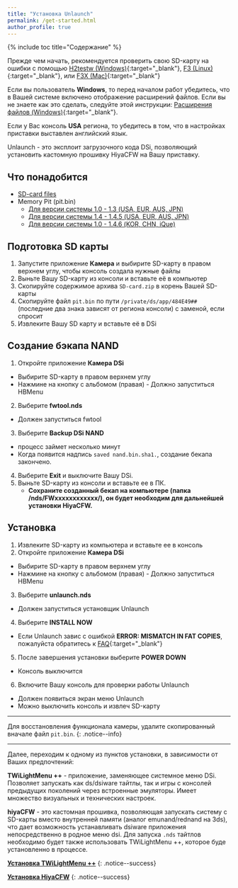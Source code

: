```yaml
---
title: "Установка Unlaunch"
permalink: /get-started.html
author_profile: true
---
```


{% include toc title="Содержание" %}

Прежде чем начать, рекомендуется проверить свою SD-карту на ошибки с помощью 
[H2testw (Windows)](https://3ds.customfw.xyz/h2testw-windows){:target="_blank"}, [F3 (Linux)](https://3ds.customfw.xyz/f3-linux){:target="_blank"}, или [F3X (Mac)](https://3ds.customfw.xyz/f3x-mac){:target="_blank"}<br>

Если вы пользователь **Windows**, то перед началом работ убедитесь, что в Вашей системе включено отображение расширений файлов. Если вы не знаете как это сделать, следуйте этой инструкции: [Расширения файлов (Windows)](https://3ds.customfw.xyz/file-extensions-windows){:target="_blank"}.

Если у Вас консоль **USA** региона, то убедитесь в том, что в настройках приставки выставлен английский язык.

Unlaunch - это эксплоит загрузочного кода DSi, позволяющий установить кастомную прошивку HiyaCFW на Вашу приставку.

## Что понадобится 
- [SD-card files](files/SD-card.zip)
- Memory Pit (pit.bin)
	- [Для версии системы 1.0 - 1.3 (USA, EUR, AUS, JPN)](files/memory_pit/10/pit.bin)
	- [Для версии системы 1.4 - 1.4.5 (USA, EUR, AUS, JPN)](files/memory_pit/14/pit.bin)
	- [Для версии системы 1.0 - 1.4.6 (KOR, CHN, iQue)](files/memory_pit/10/pit.bin)
	
## Подготовка SD карты
1. Запустите приложение **Камера** и выбирите SD-карту в правом верхнем углу, чтобы консоль создала нужные файлы
2. Выньте Вашу SD-карту из консоли и вставьте её в компьютер
3. Скопируйте содержимое архива `SD-card.zip` в корень Вашей SD-карты
4. Скопируйте файл `pit.bin` по пути `/private/ds/app/484E49##` (последние два знака зависят от региона консоли) с заменой, если спросит
5. Извлеките Вашу SD карту и вставьте её в DSi

## Создание бэкапа NAND 
1. Откройте приложение **Камера DSi**
- Выбирите SD-карту в правом верхнем углу
- Нажмине на кнопку с альбомом (правая)
		- Должно запуститься HBMenu
2. Выберите **fwtool.nds**
- Должен запуститься fwtool
3. Выберите **Backup DSi NAND**  
- процесс займет несколько минут
- Когда появится надпись `saved nand.bin.sha1.`, создание бекапа закончено.
4. Выберите **Exit** и выключите Вашу DSi.
5. Выньте SD-карту из консоли и вставьте ее в ПК.
	- **Сохраните созданный бекап на компьютере (папка /nds/FWхххххххххххх/), он будет необходим для дальнейшей установки HiyaCFW.**

## Установка
1. Извлеките SD-карту из компьютера и вставьте ее в консоль
2. Откройте приложение **Камера DSi**
- Выбирите SD-карту в правом верхнем углу
- Нажмине на кнопку с альбомом (правая)
		- Должно запуститься HBMenu
3. Выберите **unlaunch.nds**   
- Должен запуститься установщик Unlaunch
4. Выберите **INSTALL NOW**  
- Если Unlaunch завис с ошибкой **ERROR: MISMATCH IN FAT COPIES**, пожалуйста обратитесь к [FAQ](faq){:target="_blank"}
5. После завершения установки выберите **POWER DOWN**  
- Консоль выключится
6. Включите Вашу консоль для проверки работы Unlaunch
- Должен появиться экран меню Unlaunch
- Можно выключить консоль и извлеч SD-карту

___


Для восстановления функционала камеры, удалите скопированный вначале файл `pit.bin`.
{: .notice--info}

___

Далее, переходим к одному из пунктов установки, в зависимости от Ваших предпочтений: 


**TWiLightMenu ++** - приложение, заменяющее системное меню DSi. Позволяет запускать как ds/dsiware тайтлы, так и игры с консолей предыдущих поколений через встроенные эмуляторы. Имеет множество визуальных и технических настроек.

**hiyaCFW** - это кастомная прошивка, позволяющая запускать систему с SD-карты вместо внутренней памяти (аналог emunand/rednand на 3ds), что дает возможность устанавливать dsiware приложения непосредственно в родное меню dsi. Для запуска `.nds` тайтлов необходимо будет также использовать TWiLightMenu ++, которое буде установленно в процессе.


[**Установка TWiLightMenu ++**](twlmenu)
{: .notice--success}

[**Установка HiyaCFW**](installing-hiyaCFW)
{: .notice--success}